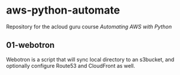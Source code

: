 # aws-python-automate

Repository for the acloud guru course *Automating AWS with Python*

## 01-webotron

Webotron is a script that will sync  local directory to an s3bucket, and optionally configure Route53 and CloudFront as well.

